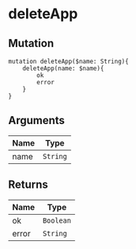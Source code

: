 # deleteApp

## Mutation

```
mutation deleteApp($name: String){
    deleteApp(name: $name){
        ok
        error
    }
}
```

## Arguments

Name | Type
---- | ---- 
name | `String`

## Returns

Name | Type
---- | ----
ok | `Boolean`
error | `String`
